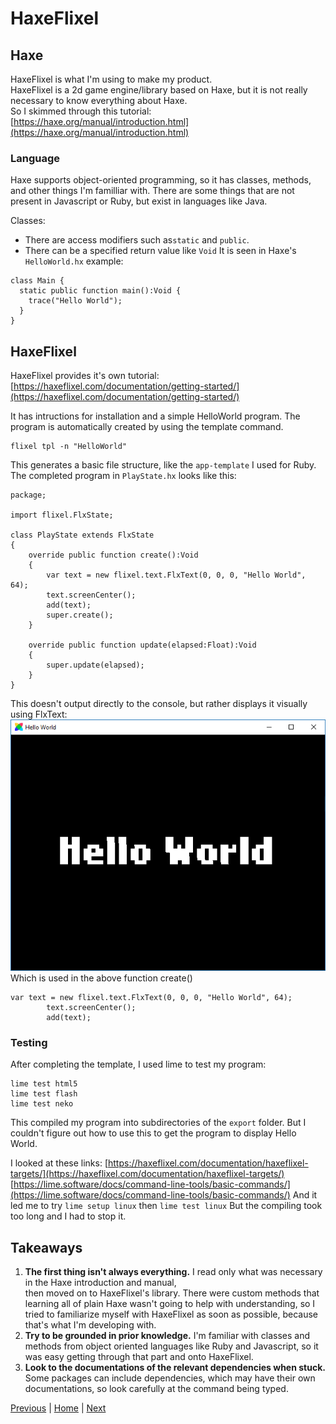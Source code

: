 # HaxeFlixel

## Haxe
HaxeFlixel is what I'm using to make my product.  
HaxeFlixel is a 2d game engine/library based on Haxe, but it is not really necessary to know everything about Haxe.  
So I skimmed through this tutorial:  
[https://haxe.org/manual/introduction.html](https://haxe.org/manual/introduction.html)

### Language
Haxe supports object-oriented programming, so it has classes, methods, and other things I'm familliar with.
There are some things that are not present in Javascript or Ruby, but exist in languages like Java.

Classes:
* There are access modifiers such as`static` and `public`.
* There can be a specified return value like `Void`
It is seen in Haxe's `HelloWorld.hx` example:
```
class Main {
  static public function main():Void {
    trace("Hello World");
  }
}
```

## HaxeFlixel
HaxeFlixel provides it's own tutorial:
[https://haxeflixel.com/documentation/getting-started/](https://haxeflixel.com/documentation/getting-started/)

It has intructions for installation and a simple HelloWorld program. 
The program is automatically created by using the template command.
```
flixel tpl -n "HelloWorld"
```
This generates a basic file structure, like the `app-template` I used for Ruby.  
The completed program in `PlayState.hx` looks like this:  

```
package;

import flixel.FlxState;

class PlayState extends FlxState
{
    override public function create():Void
    {
        var text = new flixel.text.FlxText(0, 0, 0, "Hello World", 64);
        text.screenCenter();
        add(text);
        super.create();
    }

    override public function update(elapsed:Float):Void
    {
        super.update(elapsed);
    }
}
```
This doesn't output directly to the console, but rather displays it visually using FlxText:  
![Hello world example](https://github.com/yuhangc9321/haxe-independent-study/blob/master/blog-images/hello-world.png "Hello world example")  
Which is used in the above function create()
```
var text = new flixel.text.FlxText(0, 0, 0, "Hello World", 64);
        text.screenCenter();
        add(text);
```
  
### Testing
After completing the template, I used lime to test my program:
```
lime test html5
lime test flash
lime test neko
```
This compiled my program into subdirectories of the `export` folder.
But I couldn't figure out how to use this to get the program to display Hello World.

I looked at these links:
[https://haxeflixel.com/documentation/haxeflixel-targets/](https://haxeflixel.com/documentation/haxeflixel-targets/)
[https://lime.software/docs/command-line-tools/basic-commands/](https://lime.software/docs/command-line-tools/basic-commands/)
And it led me to try `lime setup linux` then `lime test linux`
But the compiling took too long and I had to stop it.

## Takeaways
1. **The first thing isn't always everything.** I read only what was necessary in the Haxe introduction and manual,  
then moved on to HaxeFlixel's library. There were custom methods that learning all of plain Haxe wasn't going to help with understanding, so I tried to familiarize myself with HaxeFlixel as soon as possible, because that's what I'm developing with.
2. **Try to be grounded in prior knowledge.** I'm familiar with classes and methods from object oriented languages like Ruby and Javascript, so it was easy getting through that part and onto HaxeFlixel.
3. **Look to the documentations of the relevant dependencies when stuck.** Some packages can include dependencies, which may have their own documentations, 
so look carefully at the command being typed.

[Previous](../week-2.md) | [Home](../README.md) | [Next](week-4.md)